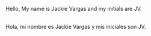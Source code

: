 <!DOCTYPE html>
<html>
<body>

Hello, My name is Jackie Vargas and my initials are JV.<br/><br/>
<p lang="es">Hola, mi nombre es Jackie Vargas y mis iniciales son JV.</p><br/> <br/> <!--this is the top line translated in spanish-->

</body>
</html>
